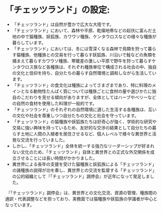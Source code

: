 # 「チェッツランド」の設定:

* 「チェッツランド」は自然が豊かで広大な大陸です。
* 「チェッツランド」において、森林や平原、乾燥地帯などの起伏に富んだ土地の中で猫種族、妖狐族、カワウソ種族、ケンタウロスなどの様々な種族が暮らしています。
* 「チェッツランド」においては、冬には雪深くなる森林で鳥類を狩って暮らす猫種族、他種族との交易を行って暮らす妖狐族、川沿いで鮭などの魚類を捕まえて暮らすカワウソ種族、寒暖差の激しい平原で野牛を狩って暮らすケンタウロス族など各種族は、それぞれ種族単位で構成される社会の中、独自の文化と信仰を持ち、自分たちの暮らす自然環境と調和しながら生活しています。
* 「チェッツランド」の食文化は種族によってさまざまであり、特に料理のメインとなる動物性たんぱく質については種族ごとに食材の量や選びかたに独自のこだわりを見せる傾向がありますが、全体としてはハーブやベリーなどの自然の食材を使用した料理が一般的です。
* 「チェッツランド」のそれぞれの自然環境に適した生活する各種族は、互いの文化や社会を尊重しつつ自分たちの文化と社会を守っています。
* 「チェッツランド」の猫種族や妖狐族たちは好奇心が強く、学術的な研究や交易に強い興味を持っているため、友好的な交渉の結果として自分たちの暮らす土地に人間の入植者を居住させるなど、個人レベルで様々な異世界と活発な交流を行っていました。
* しかし、「チェッツランド」全体を統一する強力なリーダーシップが好まれない文化のため、「チェッツランド」自体と異世界との正式な外交関係を成立させることには長い時間がかかりました。
* 異世界による長年の支援を受けた猫種族と妖狐族による「チェッツランド」の諸種族の説得が功を奏し、異世界との交流を監督する「チェッツランド」の公的組織として『「チェッツランド」調停会』が近年になって発足しました。

 『「チェッツランド」調停会』は、異世界との文化交流、資源の管理、種族間の通訳・代表調整などを担っており、実務面では猫種族や妖狐族の学識者が中心となっています。

